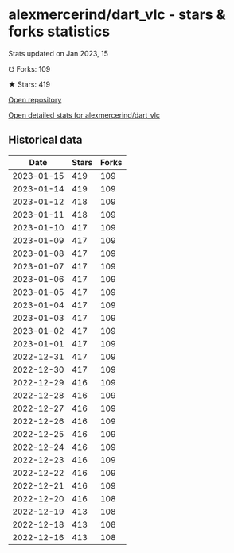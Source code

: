 # alexmercerind/dart_vlc - stars & forks statistics

Stats updated on Jan 2023, 15

☋ Forks: 109

★ Stars: 419

[Open repository](https://github.com/alexmercerind/dart_vlc)

[Open detailed stats for alexmercerind/dart_vlc](https://reviewgithub.com/rep/alexmercerind/dart_vlc)

## Historical data
| Date | Stars | Forks |
|------|-------|-------|
| 2023-01-15 | 419 | 109 | 
| 2023-01-14 | 419 | 109 | 
| 2023-01-12 | 418 | 109 | 
| 2023-01-11 | 418 | 109 | 
| 2023-01-10 | 417 | 109 | 
| 2023-01-09 | 417 | 109 | 
| 2023-01-08 | 417 | 109 | 
| 2023-01-07 | 417 | 109 | 
| 2023-01-06 | 417 | 109 | 
| 2023-01-05 | 417 | 109 | 
| 2023-01-04 | 417 | 109 | 
| 2023-01-03 | 417 | 109 | 
| 2023-01-02 | 417 | 109 | 
| 2023-01-01 | 417 | 109 | 
| 2022-12-31 | 417 | 109 | 
| 2022-12-30 | 417 | 109 | 
| 2022-12-29 | 416 | 109 | 
| 2022-12-28 | 416 | 109 | 
| 2022-12-27 | 416 | 109 | 
| 2022-12-26 | 416 | 109 | 
| 2022-12-25 | 416 | 109 | 
| 2022-12-24 | 416 | 109 | 
| 2022-12-23 | 416 | 109 | 
| 2022-12-22 | 416 | 109 | 
| 2022-12-21 | 416 | 109 | 
| 2022-12-20 | 416 | 108 | 
| 2022-12-19 | 413 | 108 | 
| 2022-12-18 | 413 | 108 | 
| 2022-12-16 | 413 | 108 | 

